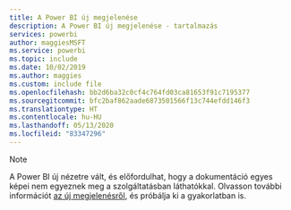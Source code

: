 ```yaml
---
title: A Power BI új megjelenése
description: A Power BI új megjelenése - tartalmazás
services: powerbi
author: maggiesMSFT
ms.service: powerbi
ms.topic: include
ms.date: 10/02/2019
ms.author: maggies
ms.custom: include file
ms.openlocfilehash: bb2d6ba32c0cf4c764fd03ca81653f91c7195377
ms.sourcegitcommit: bfc2baf862aade6873501566f13c744efdd146f3
ms.translationtype: HT
ms.contentlocale: hu-HU
ms.lasthandoff: 05/13/2020
ms.locfileid: "83347296"
---
```

> [!NOTE]
> A Power BI új nézetre vált, és előfordulhat, hogy a dokumentáció egyes képei nem egyeznek meg a szolgáltatásban láthatókkal. Olvasson további információt [az új megjelenésről](../consumer/service-new-look.md), és próbálja ki a gyakorlatban is.
